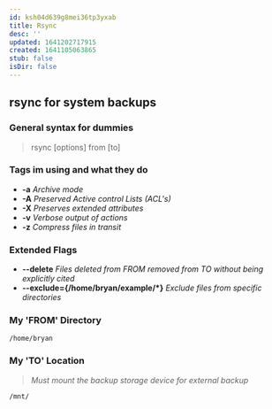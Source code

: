 ```yaml
---
id: ksh04d639g8mei36tp3yxab
title: Rsync
desc: ''
updated: 1641202717915
created: 1641105063865
stub: false
isDir: false
---
```



## rsync for system backups

### General syntax for dummies

> rsync [options] from [to]

### Tags im using and what they do

- **-a** _Archive mode_
- **-A** _Preserved Active control Lists (ACL's)_
- **-X** _Preserves extended attributes_
- **-v** _Verbose output of actions_
- **-z** _Compress files in transit_

### Extended Flags

- **--delete** _Files deleted from FROM removed from TO without being explicitly cited_
- **--exclude={/home/bryan/example/\*}** _Exclude files from specific directories_

### My 'FROM' Directory

`/home/bryan`

### My 'TO' Location

> _Must mount the backup storage device for external backup_

`/mnt/`
